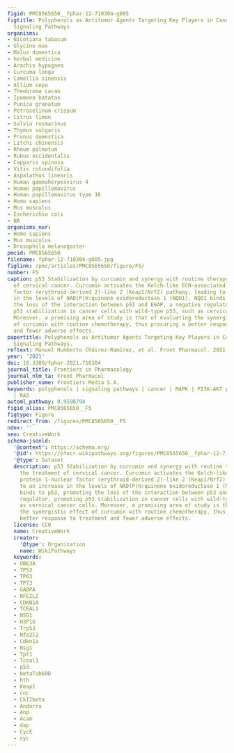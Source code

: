 ```yaml
---
figid: PMC8565650__fphar-12-710304-g005
figtitle: Polyphenols as Antitumor Agents Targeting Key Players in Cancer-Driving
  Signaling Pathways
organisms:
- Nicotiana tabacum
- Glycine max
- Malus domestica
- herbal medicine
- Arachis hypogaea
- Curcuma longa
- Camellia sinensis
- Allium cepa
- Theobroma cacao
- Ipomoea batatas
- Punica granatum
- Petroselinum crispum
- Citrus limon
- Salvia rosmarinus
- Thymus vulgaris
- Prunus domestica
- Litchi chinensis
- Rheum palmatum
- Rubus occidentalis
- Capparis spinosa
- Vitis rotundifolia
- Aspalathus linearis
- Human gammaherpesvirus 4
- Human papillomavirus
- Human papillomavirus type 16
- Homo sapiens
- Mus musculus
- Escherichia coli
- NA
organisms_ner:
- Homo sapiens
- Mus musculus
- Drosophila melanogaster
pmcid: PMC8565650
filename: fphar-12-710304-g005.jpg
figlink: /pmc/articles/PMC8565650/figure/F5/
number: F5
caption: p53 Stabilization by curcumin and synergy with routine therapy for the treatment
  of cervical cancer. Curcumin activates the Kelch-like ECH-associated protein 1-nuclear
  factor (erythroid-derived 2)-like 2 (Keap1/Nrf2) pathway, leading to an increase
  in the levels of NAD(P)H:quinone oxidoreductase 1 (NQO1). NQO1 binds to p53, promoting
  the loss of the interaction between p53 and E6AP, a negative regulator, promoting
  p53 stabilization in cancer cells with wild-type p53, such as cervical cancer cells.
  Moreover, a promising area of study is that of evaluating the synergistic effect
  of curcumin with routine chemotherapy, thus procuring a better response to treatment
  and fewer adverse effects.
papertitle: Polyphenols as Antitumor Agents Targeting Key Players in Cancer-Driving
  Signaling Pathways.
reftext: Manuel Humberto Cháirez-Ramírez, et al. Front Pharmacol. 2021;12:710304.
year: '2021'
doi: 10.3389/fphar.2021.710304
journal_title: Frontiers in Pharmacology
journal_nlm_ta: Front Pharmacol
publisher_name: Frontiers Media S.A.
keywords: polyphenols | signaling pathways | cancer | MAPK | PI3K-AKT pathway | p53
  | RAS
automl_pathway: 0.9598794
figid_alias: PMC8565650__F5
figtype: Figure
redirect_from: /figures/PMC8565650__F5
ndex: ''
seo: CreativeWork
schema-jsonld:
  '@context': https://schema.org/
  '@id': https://pfocr.wikipathways.org/figures/PMC8565650__fphar-12-710304-g005.html
  '@type': Dataset
  description: p53 Stabilization by curcumin and synergy with routine therapy for
    the treatment of cervical cancer. Curcumin activates the Kelch-like ECH-associated
    protein 1-nuclear factor (erythroid-derived 2)-like 2 (Keap1/Nrf2) pathway, leading
    to an increase in the levels of NAD(P)H:quinone oxidoreductase 1 (NQO1). NQO1
    binds to p53, promoting the loss of the interaction between p53 and E6AP, a negative
    regulator, promoting p53 stabilization in cancer cells with wild-type p53, such
    as cervical cancer cells. Moreover, a promising area of study is that of evaluating
    the synergistic effect of curcumin with routine chemotherapy, thus procuring a
    better response to treatment and fewer adverse effects.
  license: CC0
  name: CreativeWork
  creator:
    '@type': Organization
    name: WikiPathways
  keywords:
  - UBE3A
  - TP53
  - TP63
  - TP73
  - GABPA
  - NFE2L2
  - CDKN1A
  - TCEAL1
  - NSG1
  - H3P16
  - Trp53
  - Nfe2l2
  - Cdkn1a
  - Nsg1
  - Tpt1
  - Tceal1
  - p53
  - betaTub60D
  - hth
  - Keap1
  - cnc
  - CkIIbeta
  - Andorra
  - Anp
  - Acam
  - dap
  - CycE
  - cyc
---
```

